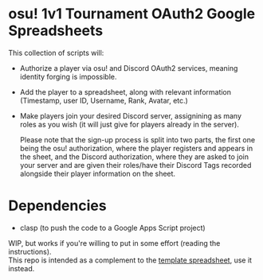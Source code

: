 # osu! 1v1 Tournament OAuth2 Google Spreadsheets

This collection of scripts will:

* Authorize a player via osu! and Discord OAuth2 services, meaning identity forging is impossible.
* Add the player to a spreadsheet, along with relevant information (Timestamp, user ID, Username, Rank, Avatar, etc.)
* Make players join your desired Discord server, assignining as many roles as you wish (it will just give for players already in the server).

    Please note that the sign-up process is split into two parts, the first one being the osu! authorization, where the player registers and appears in the sheet, and the Discord authorization, where they are asked to join your server and are given their roles/have their Discord Tags recorded alongside their player information on the sheet.

# Dependencies
* clasp (to push the code to a Google Apps Script project)

WIP, but works if you're willing to put in some effort (reading the instructions).\
This repo is intended as a complement to the [template spreadsheet](https://docs.google.com/spreadsheets/d/18T20x1Vaj-WTnWagOEdLIooY2qS_wB8aWUziK7zlUT0/edit), use it instead.